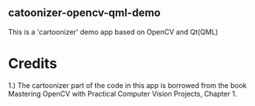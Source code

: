 ## catoonizer-opencv-qml-demo
This is a 'cartoonizer' demo app based on OpenCV and Qt(QML)

# Credits
1.) The cartoonizer part of the code in this app is borrowed from the book Mastering OpenCV with Practical Computer Vision Projects, Chapter 1.
